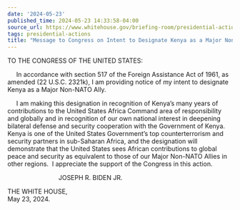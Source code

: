 ```yaml
---
date: '2024-05-23'
published_time: 2024-05-23 14:33:58-04:00
source_url: https://www.whitehouse.gov/briefing-room/presidential-actions/2024/05/23/message-to-congress-on-intent-to-designate-kenya-as-a-major-non-nato-ally/
tags: presidential-actions
title: "Message to Congress on Intent to Designate Kenya as a Major Non-NATO\_Ally"
---
```

 
TO THE CONGRESS OF THE UNITED STATES:

     In accordance with section 517 of the Foreign Assistance Act of
1961, as amended (22 U.S.C. 2321k), I am providing notice of my intent
to designate Kenya as a Major Non-NATO Ally.

     I am making this designation in recognition of Kenya’s many years
of contributions to the United States Africa Command area of
responsibility and globally and in recognition of our own national
interest in deepening bilateral defense and security cooperation with
the Government of Kenya.  Kenya is one of the United States Government’s
top counterterrorism and security partners in sub-Saharan Africa, and
the designation will demonstrate that the United States sees African
contributions to global peace and security as equivalent to those of our
Major Non-NATO Allies in other regions.  I appreciate the support of the
Congress in this action.

                             JOSEPH R. BIDEN JR.

THE WHITE HOUSE,      
May 23, 2024.
